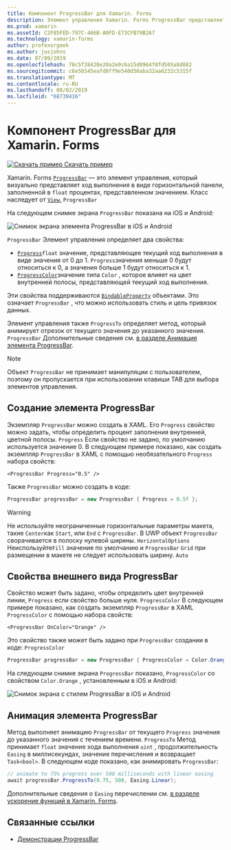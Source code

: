 ```yaml
---
title: Компонент ProgressBar для Xamarin. Forms
description: Элемент управления Xamarin. Forms ProgressBar представляет собой визуальное представление хода выполнения в виде горизонтальной панели, заполняемой на основе свойства float.
ms.prod: xamarin
ms.assetId: C2F85FED-797C-466B-A0FD-E73CFB79B267
ms.technology: xamarin-forms
author: profexorgeek
ms.author: jusjohns
ms.date: 07/09/2019
ms.openlocfilehash: 78c5f38428e20a2e0c6a15d0964f8fd505a8d082
ms.sourcegitcommit: c6e56545eafd8ff9e540d56aba32aa6232c5315f
ms.translationtype: MT
ms.contentlocale: ru-RU
ms.lasthandoff: 08/02/2019
ms.locfileid: "68739416"
---
```

# <a name="xamarinforms-progressbar"></a>Компонент ProgressBar для Xamarin. Forms
[![Скачать пример](~/media/shared/download.png) Скачать пример](https://docs.microsoft.com/samples/xamarin/xamarin-forms-samples/userinterface-progressbardemos/)

Xamarin. Forms [`ProgressBar`](xref:Xamarin.Forms.ProgressBar) — это элемент управления, который визуально представляет ход выполнения в виде горизонтальной панели, заполненной в `float` процентах, представленном значением. Класс наследует от [`View`.](xref:Xamarin.Forms.View) `ProgressBar`

На следующем снимке экрана `ProgressBar` показана на iOS и Android:

![Снимок экрана элемента ProgressBar в iOS и Android](progressbar-images/progressbars-default.png "ProgressBar в iOS и Android")

`ProgressBar` Элемент управления определяет два свойства:

* [`Progress`](xref:Xamarin.Forms.ProgressBar.Progress)`float` значение, представляющее текущий ход выполнения в виде значения от 0 до 1. `Progress`значения меньше 0 будут относиться к 0, а значения больше 1 будут относиться к 1.
* [`ProgressColor`](xref:Xamarin.Forms.ProgressBar.ProgressColor)значение типа `Color` , которое влияет на цвет внутренней полосы, представляющей текущий ход выполнения.

Эти свойства поддерживаются [`BindableProperty`](xref:Xamarin.Forms.BindableProperty) объектами. Это означает `ProgressBar` , что можно использовать стиль и цель привязок данных.

Элемент управления также `ProgressTo` определяет метод, который анимирует отрезок от текущего значения до указанного значения. `ProgressBar` Дополнительные сведения см. [в разделе Анимация элемента ProgressBar](#animate-a-progressbar).

> [!NOTE]
> Объект `ProgressBar` не принимает манипуляции с пользователем, поэтому он пропускается при использовании клавиши TAB для выбора элементов управления.

## <a name="create-a-progressbar"></a>Создание элемента ProgressBar

Экземпляр `ProgressBar` можно создать в XAML. Его `Progress` свойство можно задать, чтобы определить процент заполнения внутренней, цветной полосы. `Progress` Если свойство не задано, по умолчанию используется значение 0. В следующем примере показано, как создать экземпляр `ProgressBar` в XAML с помощью необязательного `Progress` набора свойств:

```xaml
<ProgressBar Progress="0.5" />
```

Также `ProgressBar` можно создать в коде:

```csharp
ProgressBar progressBar = new ProgressBar { Progress = 0.5f };
```

> [!WARNING]
> Не используйте неограниченные горизонтальные параметры макета, такие `Center`как `Start`, или `End` с `ProgressBar`. В UWP объект `ProgressBar` сворачивается в полоску нулевой ширины. `HorizontalOptions` Неиспользуйте`Fill` значение по умолчанию и `ProgressBar` `Grid` при размещении в макете не следует использовать ширину. `Auto`

## <a name="progressbar-appearance-properties"></a>Свойства внешнего вида ProgressBar

Свойство может быть задано, чтобы определить цвет внутренней линии, `Progress` если свойство больше нуля. `ProgressColor` В следующем примере показано, как создать экземпляр `ProgressBar` в XAML `ProgressColor` с помощью набора свойств:

```xaml
<ProgressBar OnColor="Orange" />
```

Это свойство также может быть задано при `ProgressBar` создании в коде: `ProgressColor`

```csharp
ProgressBar progressBar = new ProgressBar { ProgressColor = Color.Orange };
```

На следующем снимке экрана `ProgressBar` показано, `ProgressColor` со свойством `Color.Orange` , установленным в iOS и Android:

![Снимок экрана с стилем ProgressBar в iOS и Android](progressbar-images/progressbars-styled.png "Стили ProgressBar в iOS и Android")

## <a name="animate-a-progressbar"></a>Анимация элемента ProgressBar

Метод выполняет анимацию `ProgressBar` от текущего `Progress` значения до указанного значения с течением времени. `ProgressTo` Метод принимает `float` значение хода выполнения `uint` , продолжительность `Easing` в миллисекундах, значение перечисления и возвращает `Task<bool>`. В следующем коде показано, как анимировать `ProgressBar`:

```csharp
// animate to 75% progress over 500 milliseconds with linear easing
await progressBar.ProgressTo(0.75, 500, Easing.Linear);
```

Дополнительные сведения о `Easing` перечислении см. [в разделе ускорение функций в Xamarin. Forms](~/xamarin-forms/user-interface/animation/easing.md).

## <a name="related-links"></a>Связанные ссылки

* [Демонстрации ProgressBar](https://docs.microsoft.com/samples/xamarin/xamarin-forms-samples/userinterface-progressbardemos/)
